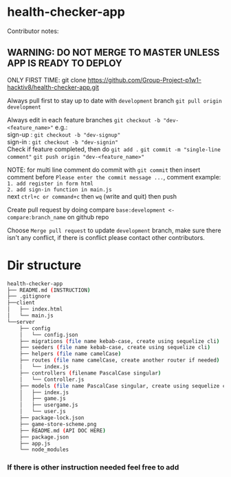 # health-checker-app

Contributor notes:

## WARNING: DO NOT MERGE TO MASTER UNLESS APP IS READY TO DEPLOY

ONLY FIRST TIME: git clone https://github.com/Group-Project-p1w1-hacktiv8/health-checker-app.git  

Always pull first to stay up to date with `development` branch
`git pull origin development`

Always edit in each feature branches `git checkout -b "dev-<feature_name>"` e.g.:  
sign-up : `git checkout -b "dev-signup"`  
sign-in : `git checkout -b "dev-signin"`  
Check if feature completed, then do `git add .` `git commit -m "single-line comment"` `git push origin "dev-<feature_name>"`  
  
NOTE: for multi line comment do commit with `git commit` then insert comment before `Please enter the commit message ...`, comment example:  
`1. add register in form html`  
`2. add sign-in function in main.js`  
next `ctrl+c or command+c` then `wq` (write and quit) then push  
  
Create pull request by doing compare `base:development <- compare:branch_name` on github repo  
  
Choose `Merge pull request` to update `development` branch, make sure there isn't any conflict, if there is conflict please contact other contributors.  
  
# Dir structure
```bash
health-checker-app
├── README.md (INSTRUCTION)
├── .gitignore 
├──client
│   ├── index.html
│   └── main.js
└──server
    ├── config
    │   └── config.json
    ├── migrations (file name kebab-case, create using sequelize cli)
    ├── seeders (file name kebab-case, create using sequelize cli)
    ├── helpers (file name camelCase)
    ├── routes (file name camelCase, create another router if needed)
    │   └── index.js
    ├── controllers (filename PascalCase singular)
    │   └── Controller.js
    ├── models (file name PascalCase singular, create using sequelize cli)
    │   ├── index.js
    │   ├── game.js
    │   ├── usergame.js
    │   └── user.js
    ├── package-lock.json
    ├── game-store-scheme.png
    ├── README.md (API DOC HERE)
    ├── package.json
    ├── app.js
    └── node_modules
```

### If there is other instruction needed feel free to add 